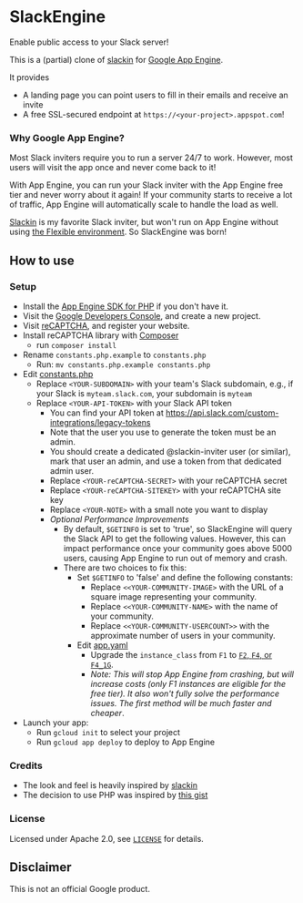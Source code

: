 # SlackEngine

Enable public access to your Slack server!

This is a (partial) clone of [slackin](http://rauchg.com/slackin) for [Google App Engine](https://cloud.google.com/appengine/).

It provides

- A landing page you can point users to fill in their emails and receive an invite
- A free SSL-secured endpoint at `https://<your-project>.appspot.com`!

### Why Google App Engine?

Most Slack inviters require you to run a server 24/7 to work. However, most users will visit the app once and never come back to it!

With App Engine, you can run your Slack inviter with the App Engine free tier and never worry about it again! If your community starts to receive a lot of traffic, App Engine will automatically scale to handle the load as well.

[Slackin](http://rauchg.com/slackin) is my favorite Slack inviter, but won't run on App Engine without using [the Flexible environment](https://cloud.google.com/appengine/docs/flexible/). So SlackEngine was born!

## How to use

### Setup

* Install the [App Engine SDK for PHP](https://cloud.google.com/appengine/docs/standard/php/download) if you don't have it.
* Visit the [Google Developers Console](https://console.developers.google.com/project), and create a new project.
* Visit [reCAPTCHA](https://www.google.com/recaptcha/admin), and register your website.
* Install reCAPTCHA library with [Composer](https://getcomposer.org/)
    * run `composer install`
* Rename `constants.php.example` to `constants.php`
  * Run: `mv constants.php.example constants.php`
* Edit [constants.php](constants.php)
    * Replace `<YOUR-SUBDOMAIN>` with your team's Slack subdomain, e.g., if your Slack is `myteam.slack.com`, your subdomain is `myteam`
    * Replace `<YOUR-API-TOKEN>` with your Slack API token
      * You can find your API token at https://api.slack.com/custom-integrations/legacy-tokens
      * Note that the user you use to generate the token must be an admin.
      * You should create a dedicated @slackin-inviter user (or similar), mark that user an admin, and use a token from that dedicated admin user.
      * Replace `<YOUR-reCAPTCHA-SECRET>` with your reCAPTCHA secret
      * Replace `<YOUR-reCAPTCHA-SITEKEY>` with your reCAPTCHA site key
      * Replace `<YOUR-NOTE>` with a small note you want to display
      * _Optional Performance Improvements_
        * By default, `$GETINFO` is set to 'true', so SlackEngine will query the Slack API to get the following values. However, this can impact performance once your community goes above 5000 users, causing App Engine to run out of memory and crash.
        * There are two choices to fix this:
            * Set `$GETINFO` to 'false' and define the following constants:
                * Replace `<<YOUR-COMMUNITY-IMAGE>` with the URL of a square image representing your community.
                * Replace `<<YOUR-COMMUNITY-NAME>` with the name of your community.
                * Replace `<<YOUR-COMMUNITY-USERCOUNT>>` with the approximate number of users in your community.
            * Edit [app.yaml](app.yaml)
                * Upgrade the `instance_class` from `F1` to [`F2`, `F4`, or `F4_1G`](https://cloud.google.com/appengine/docs/standard/#instance_classes).
                * _Note: This will stop App Engine from crashing, but will increase costs (only F1 instances are eligible for the free tier). It also won't fully solve the performance issues. The first method will be much faster and cheaper_.
* Launch your app:
    * Run `gcloud init` to select your project
    * Run `gcloud app deploy` to deploy to App Engine

### Credits

* The look and feel is heavily inspired by [slackin](http://rauchg.com/slackin)
* The decision to use PHP was inspired by [this gist](https://gist.github.com/Topener/8b08955e13e961d14173)

### License

Licensed under Apache 2.0, see [`LICENSE`](LICENSE) for details.

## Disclaimer

This is not an official Google product.

